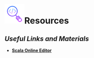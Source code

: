 # ![image info](../images/icons8-inspect-code-64.png)Resources

## _Useful Links and Materials_

* [**Scala Online Editor**](https://scalafiddle.io/)

